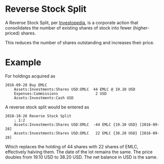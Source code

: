 # Reverse Stock Split

A Reverse Stock Split, per [Investopedia](https://www.investopedia.com/terms/r/reversesplit.asp), is a corporate action that consolidates the number of existing shares of stock into fewer (higher-priced) shares.

This reduces the number of shares outstanding and increases their price.

# Example

For holdings acquired as

```
2016-09-28 Buy EMLC
    Assets:Investments:Shares USD:EMLC  44 EMLC @ 19.10 USD
    Expenses:Commissions                 2 USD
    Assets:Investments:Cash USD
```

A reverse stock split would be entered as

```
2018-10-26 Reverse Stock Split
	; 1:2
	Assets:Investments:Shares USD:EMLC  -44 EMLC {19.10 USD} [2016-09-28]
	Assets:Investments:Shares USD:EMLC   22 EMLC {38.20 USD} [2016-09-28]
```

Which replaces the holding of 44 shares with 22 shares of EMLC, effectively halving them. The date of the lot remains the same. The price doubles from 19.10 USD to 38.20 USD. The net balance in USD is the same.
